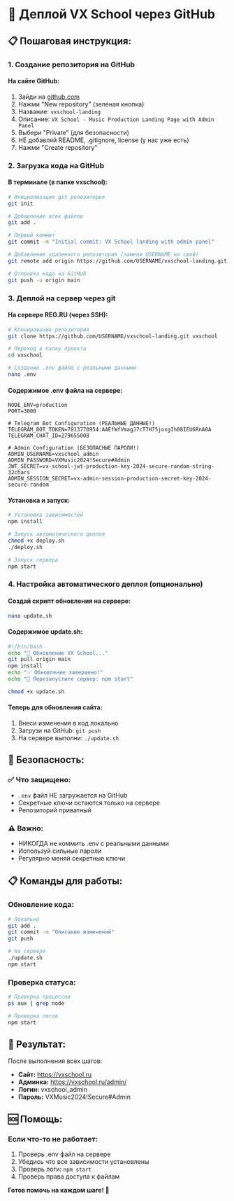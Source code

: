 # 🚀 Деплой VX School через GitHub

## 📋 Пошаговая инструкция:

### 1. Создание репозитория на GitHub

#### На сайте GitHub:
1. Зайди на [github.com](https://github.com)
2. Нажми "New repository" (зеленая кнопка)
3. Название: `vxschool-landing`
4. Описание: `VX School - Music Production Landing Page with Admin Panel`
5. Выбери "Private" (для безопасности)
6. НЕ добавляй README, .gitignore, license (у нас уже есть)
7. Нажми "Create repository"

### 2. Загрузка кода на GitHub

#### В терминале (в папке vxschool):
```bash
# Инициализация git репозитория
git init

# Добавление всех файлов
git add .

# Первый коммит
git commit -m "Initial commit: VX School landing with admin panel"

# Добавление удаленного репозитория (замени USERNAME на свой)
git remote add origin https://github.com/USERNAME/vxschool-landing.git

# Отправка кода на GitHub
git push -u origin main
```

### 3. Деплой на сервер через git

#### На сервере REG.RU (через SSH):
```bash
# Клонирование репозитория
git clone https://github.com/USERNAME/vxschool-landing.git vxschool

# Переход в папку проекта
cd vxschool

# Создание .env файла с реальными данными
nano .env
```

#### Содержимое .env файла на сервере:
```env
NODE_ENV=production
PORT=3000

# Telegram Bot Configuration (РЕАЛЬНЫЕ ДАННЫЕ!)
TELEGRAM_BOT_TOKEN=7813770954:AAEfWfVmagJ7cT7H75joxgIh08IEU6RnA0A
TELEGRAM_CHAT_ID=279655008

# Admin Configuration (БЕЗОПАСНЫЕ ПАРОЛИ!)
ADMIN_USERNAME=vxschool_admin
ADMIN_PASSWORD=VXMusic2024!Secure#Admin
JWT_SECRET=vx-school-jwt-production-key-2024-secure-random-string-32chars
ADMIN_SESSION_SECRET=vx-admin-session-production-secret-key-2024-secure-random
```

#### Установка и запуск:
```bash
# Установка зависимостей
npm install

# Запуск автоматического деплоя
chmod +x deploy.sh
./deploy.sh

# Запуск сервера
npm start
```

### 4. Настройка автоматического деплоя (опционально)

#### Создай скрипт обновления на сервере:
```bash
nano update.sh
```

#### Содержимое update.sh:
```bash
#!/bin/bash
echo "🔄 Обновление VX School..."
git pull origin main
npm install
echo "✅ Обновление завершено!"
echo "🔄 Перезапустите сервер: npm start"
```

```bash
chmod +x update.sh
```

#### Теперь для обновления сайта:
1. Внеси изменения в код локально
2. Загрузи на GitHub: `git push`
3. На сервере выполни: `./update.sh`

## 🔐 Безопасность:

### ✅ Что защищено:
- `.env` файл НЕ загружается на GitHub
- Секретные ключи остаются только на сервере
- Репозиторий приватный

### ⚠️ Важно:
- НИКОГДА не коммить .env с реальными данными
- Используй сильные пароли
- Регулярно меняй секретные ключи

## 📋 Команды для работы:

### Обновление кода:
```bash
# Локально
git add .
git commit -m "Описание изменений"
git push

# На сервере
./update.sh
npm start
```

### Проверка статуса:
```bash
# Проверка процессов
ps aux | grep node

# Проверка логов
npm start
```

## 🎯 Результат:

После выполнения всех шагов:
- **Сайт:** https://vxschool.ru
- **Админка:** https://vxschool.ru/admin/
- **Логин:** vxschool_admin
- **Пароль:** VXMusic2024!Secure#Admin

## 🆘 Помощь:

### Если что-то не работает:
1. Проверь .env файл на сервере
2. Убедись что все зависимости установлены
3. Проверь логи: `npm start`
4. Проверь права доступа к файлам

**Готов помочь на каждом шаге! 🚀**